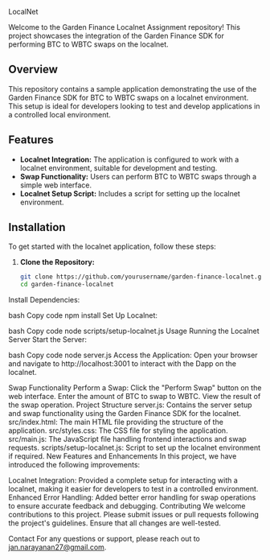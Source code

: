 LocalNet

Welcome to the Garden Finance Localnet Assignment repository! This project showcases the integration of the Garden Finance SDK for performing BTC to WBTC swaps on the localnet.

## Overview

This repository contains a sample application demonstrating the use of the Garden Finance SDK for BTC to WBTC swaps on a localnet environment. This setup is ideal for developers looking to test and develop applications in a controlled local environment.

## Features

- **Localnet Integration:** The application is configured to work with a localnet environment, suitable for development and testing.
- **Swap Functionality:** Users can perform BTC to WBTC swaps through a simple web interface.
- **Localnet Setup Script:** Includes a script for setting up the localnet environment.

## Installation

To get started with the localnet application, follow these steps:

1. **Clone the Repository:**
   ```bash
   git clone https://github.com/yourusername/garden-finance-localnet.git
   cd garden-finance-localnet
Install Dependencies:

bash
Copy code
npm install
Set Up Localnet:

bash
Copy code
node scripts/setup-localnet.js
Usage
Running the Localnet Server
Start the Server:

bash
Copy code
node server.js
Access the Application:
Open your browser and navigate to http://localhost:3001 to interact with the Dapp on the localnet.

Swap Functionality
Perform a Swap:
Click the "Perform Swap" button on the web interface.
Enter the amount of BTC to swap to WBTC.
View the result of the swap operation.
Project Structure
server.js: Contains the server setup and swap functionality using the Garden Finance SDK for the localnet.
src/index.html: The main HTML file providing the structure of the application.
src/styles.css: The CSS file for styling the application.
src/main.js: The JavaScript file handling frontend interactions and swap requests.
scripts/setup-localnet.js: Script to set up the localnet environment if required.
New Features and Enhancements
In this project, we have introduced the following improvements:

Localnet Integration: Provided a complete setup for interacting with a localnet, making it easier for developers to test in a controlled environment.
Enhanced Error Handling: Added better error handling for swap operations to ensure accurate feedback and debugging.
Contributing
We welcome contributions to this project. Please submit issues or pull requests following the project's guidelines. Ensure that all changes are well-tested.


Contact
For any questions or support, please reach out to jan.narayanan27@gmail.com.
